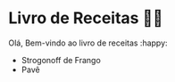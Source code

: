 # Livro de Receitas :man_cook:

Olá, Bem-vindo ao livro de receitas :happy:

- Strogonoff de Frango
- Pavê



